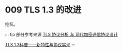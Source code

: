 # 009 TLS 1.3 的改进

挖坑。

::: tip 部分参考来源
[TLS 协议分析 与 现代加密通信协议设计](https://blog.helong.info/post/2015/09/06/tls-protocol-analysis-and-crypto-protocol-design/)

[TLS 1.3科普——新特性与协议实现](https://zhuanlan.zhihu.com/p/28850798)
:::

